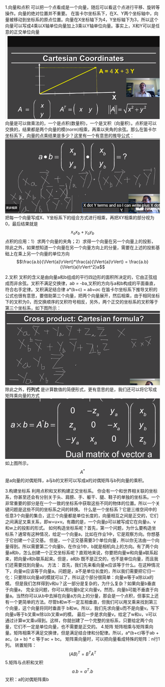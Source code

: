1.向量和点积
 可以把一个点看成是一个向量，随后可以看这个点进行平移、旋转等操作。向量的绝对位置并不重要。
 在笛卡尔坐标系下，在X、Y两个坐标轴中，向量被移动到坐标系的原点位置。向量在X坐标轴下为4，Y坐标轴下为3，所以这个向量可以写成4乘以X轴单位向量加上3乘以Y轴单位向量。事实上，X和Y可以是任意的正交单位向量
![](/Computer_Graphics/images/2.png)
向量是可以做乘法的，一个是点积(数量积)，一个是叉积（向量积）。点积是可以交换的，结果都是两个向量的模(norm)相乘，再乘以夹角的余弦。那么在笛卡尔坐标系下，向量的点乘结果是多少？这里有一个有意思的推导公式：
![](/Computer_Graphics/images/3.png)把每一个向量写成X、Y坐标系下的组合方式进行相乘，再把XY相乘的部分视为0，最后结果就是$$x_ax_b+y_ay_b$$
点积的应用：1）求两个向量的夹角；2）求得一个向量在另一个向量上的投影，除此之外，如果想知道一个向量在另一个向量方向上的分量，需要在上述的投影基础上在乘上另一个向量的单位方向$$\frac{a.b}{\lVert{a}\rVert}*\frac{a}{\lVert{a}\rVert} = \frac{a.b}{\lVert{a}\rVert^2}a$$

2.叉积
叉积的含义是由向量a和b组成的平行四边形的面积所决定的，它由正弦组成而非余弦。叉积不满足交换律，a*b = -b*a,叉积的方向与a和b构成的平面垂直，符合右手定律。叉积满足结合律 a*(b+c) = a*b+a*c
在笛卡尔坐标系下推导叉积的公式也很有意思，要借助第三个向量，把两个向量展开，然后相乘，由于相同坐标下的叉积为0，而交换顺序的叉积符号相反，另外，两个正交的坐标系的叉积等于第三个坐标系，如下图所示：
![](/Computer_Graphics/images/4.png)
除此之外，**行列式** 是计算数值的简便形式，更有意思的是，我们还可以将它写成矩阵乘向量的方式
![](/Computer_Graphics/images/5.png)
如上图所示，$$A^*$$是a向量的对偶矩阵，a与b的叉积可以写成a的对偶矩阵与b列向量的乘积。

3.构建坐标系
利用点积和叉积构建正交坐标系。
你会有一个和世界相关联的坐标系，你甚至还会有分别关于头、肩膀、手、躯干、腿、鞋子的单独的坐标系。一个非常重要的部分是在一个一致的坐标系中获取这些不同的物体的位置。所以一个关键问题是这些不同的坐标系之间的转换。
什么是一个坐标系？它是三维空间中的任意3个向量的集合，这三个向量都是单位长度的，向量相互之间是正交的，它们之间满足叉乘关系，即w=u×v。有趣的是，一个向量p可以被写成它在向量u、v和w上的投影的形式。
如何构造坐标系呢？首先，第一个问题，为什么要构造坐标系？通常有这种情况，给定一个向量a，比如在作业1中，它是观察方向。你想基于它创建一个正交基。
但是，一个正交基需要3个单位向量，所以你无法由一个向量得到。所以需要第二个向量b，在作业1中，b就是相机向上的方向。有了两个向量a和b，怎么创建一个正交坐标系呢？直观地来说，你要把向量w和向量a联系起来，把向量v和b联系起来。但是，a和b
既不是正交的，也不是单位向量，而且我们还需要找到向量u。
方法：
 首先，我们先来看向量w应该等于什么。在这种情况下，向量w应该等于向量a。问题是，a不是单位长度的，所以我们需要把它归一化：只要除以向量a的模就可以了，所以这个部分很简单：向量w等于a除以a的模。
 但是我们怎样得到v和u？这一部分是复杂的，为什么复杂？如果向量b垂直于向量a，
完全没问题，你可以用向量b定义向量v。然而，向量b可能不垂直于向量a。当然你可以从b中去掉在向量a方向上的分量，那会是一个点积，但事实上还有一个更简单的方法。尽管b和w不一定互相垂直，但我们可以用叉乘来找到第三个向量，这个向量将同时垂直于
b和w。所以，我们先求向量u而不是向量v。写下向量u等于b叉乘w除以b叉乘w的模。
 最后一步是求向量v。给定了w和u，v可以通过计算w叉乘u得到。这样，你就创建了一个完整的坐标系，只要给定两个向量，它们不一定是单位向量，也不需要是正交的。
 4.矩阵
 矩阵相乘与矩阵乘向量。矩阵相乘不满足交换律，但是满足结合律和分配律。所以，a*(b+c)等于ab + ac。(a + b) * c 等于ac + bc。
 矩阵乘向量时，可以把向量看成特殊的矩阵：n行1列。
 转置矩阵：$$(AB)^T=B^TA^T$$
 5.矩阵与点积和叉积
 $$a.b = a^T.b$$
 叉积：a的对偶矩阵乘b
